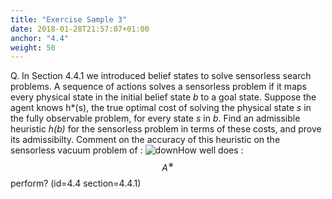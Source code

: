 ```yaml
---
title: "Exercise Sample 3"
date: 2018-01-28T21:57:07+01:00
anchor: "4.4"
weight: 50
---
```


Q. In Section 4.4.1 we introduced belief states to solve sensorless search problems. A sequence of actions solves a sensorless problem if it maps every physical state in the initial belief state <i>b</i> to a goal state. Suppose the agent knows h*(s), the true optimal cost of solving the physical state <i>s</i> in the fully observable problem, for every state <i>s</i> in <i>b</i>. Find an admissible heuristic <i>h(b)</i> for the sensorless problem in terms of these costs, and prove its admissibilty. Comment on the accuracy of this heuristic on the sensorless vacuum problem of : ![down](https://image.ibb.co/gvmzFn/Screen_Shot_2018_02_18_at_4_29_31_PM.png)How well does : $$A^∗$$ perform?
 (id=4.4 section=4.4.1)

